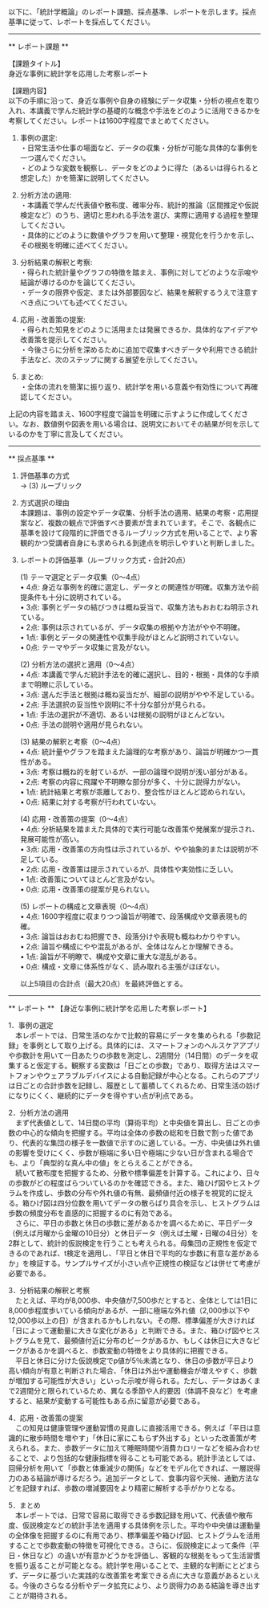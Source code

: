 以下に、「統計学概論」のレポート課題、採点基準、レポートを示します。採点基準に従って、レポートを採点してください。

---------------------------------------
** レポート課題 **

【課題タイトル】  
身近な事例に統計学を応用した考察レポート

【課題内容】  
以下の手順に沿って、身近な事例や自身の経験にデータ収集・分析の視点を取り入れ、本講義で学んだ統計学の基礎的な概念や手法をどのように活用できるかを考察してください。レポートは1600字程度でまとめてください。

1. 事例の選定:  
   ・日常生活や仕事の場面など、データの収集・分析が可能な具体的な事例を一つ選んでください。  
   ・どのような変数を観察し、データをどのように得た（あるいは得られると想定した）かを簡潔に説明してください。  

2. 分析方法の適用:  
   ・本講義で学んだ代表値や散布度、確率分布、統計的推論（区間推定や仮説検定など）のうち、適切と思われる手法を選び、実際に適用する過程を整理してください。  
   ・具体的にどのように数値やグラフを用いて整理・視覚化を行うかを示し、その根拠を明確に述べてください。  

3. 分析結果の解釈と考察:  
   ・得られた統計量やグラフの特徴を踏まえ、事例に対してどのような示唆や結論が導けるのかを論じてください。  
   ・データの限界や仮定、または外部要因など、結果を解釈するうえで注意すべき点についても述べてください。  

4. 応用・改善策の提案:  
   ・得られた知見をどのように活用または発展できるか、具体的なアイデアや改善策を提示してください。  
   ・今後さらに分析を深めるために追加で収集すべきデータや利用できる統計手法など、次のステップに関する展望を示してください。  

5. まとめ:  
   ・全体の流れを簡潔に振り返り、統計学を用いる意義や有効性について再確認してください。  

上記の内容を踏まえ、1600字程度で論旨を明確に示すように作成してください。なお、数値例や図表を用いる場合は、説明文においてその結果が何を示しているのかを丁寧に言及してください。

---------------------------------------
** 採点基準 **

1. 評価基準の方式  
   → (3) ルーブリック

2. 方式選択の理由  
   本課題は、事例の設定やデータ収集、分析手法の適用、結果の考察・応用提案など、複数の観点で評価すべき要素が含まれています。そこで、各観点に基準を設けて段階的に評価できるルーブリック方式を用いることで、より客観的かつ受講者自身にも求められる到達点を明示しやすいと判断しました。

3. レポートの評価基準（ルーブリック方式・合計20点）  

   (1) テーマ選定とデータ収集（0～4点）  
   • 4点: 身近な事例を的確に選定し、データとの関連性が明確。収集方法や前提条件も十分に説明されている。  
   • 3点: 事例とデータの結びつきは概ね妥当で、収集方法もおおむね明示されている。  
   • 2点: 事例は示されているが、データ収集の根拠や方法がやや不明確。  
   • 1点: 事例とデータの関連性や収集手段がほとんど説明されていない。  
   • 0点: テーマやデータ収集に言及がない。  

   (2) 分析方法の選択と適用（0～4点）  
   • 4点: 本講義で学んだ統計手法を的確に選択し、目的・根拠・具体的な手順まで明瞭に示している。  
   • 3点: 選んだ手法と根拠は概ね妥当だが、細部の説明がやや不足している。  
   • 2点: 手法選択の妥当性や説明に不十分な部分が見られる。  
   • 1点: 手法の選択が不適切、あるいは根拠の説明がほとんどない。  
   • 0点: 手法の説明や適用が見られない。  

   (3) 結果の解釈と考察（0～4点）  
   • 4点: 統計量やグラフを踏まえた論理的な考察があり、論旨が明確かつ一貫性がある。  
   • 3点: 考察は概ね的を射ているが、一部の論理や説明が浅い部分がある。  
   • 2点: 考察の内容に飛躍や不明瞭な部分が多く、十分に説得力がない。  
   • 1点: 統計結果と考察が乖離しており、整合性がほとんど認められない。  
   • 0点: 結果に対する考察が行われていない。  

   (4) 応用・改善策の提案（0～4点）  
   • 4点: 分析結果を踏まえた具体的で実行可能な改善策や発展案が提示され、発展可能性が高い。  
   • 3点: 応用・改善策の方向性は示されているが、やや抽象的または説明が不足している。  
   • 2点: 応用・改善策は提示されているが、具体性や実効性に乏しい。  
   • 1点: 改善策についてほとんど言及がない。  
   • 0点: 応用・改善策の提案が見られない。  

   (5) レポートの構成と文章表現（0～4点）  
   • 4点: 1600字程度に収まりつつ論旨が明確で、段落構成や文章表現も的確。  
   • 3点: 論旨はおおむね把握でき、段落分けや表現も概ねわかりやすい。  
   • 2点: 論旨や構成にやや混乱があるが、全体はなんとか理解できる。  
   • 1点: 論旨が不明瞭で、構成や文章に重大な混乱がある。  
   • 0点: 構成・文章に体系性がなく、読み取れる主張がほぼない。  

   以上5項目の合計点（最大20点）を最終評価とする。

---------------------------------------
** レポート **
【身近な事例に統計学を応用した考察レポート】

1．事例の選定  
　本レポートでは、日常生活のなかで比較的容易にデータを集められる「歩数記録」を事例として取り上げる。具体的には、スマートフォンのヘルスケアアプリや歩数計を用いて一日あたりの歩数を測定し、2週間分（14日間）のデータを収集すると仮定する。観察する変数は「日ごとの歩数」であり、取得方法はスマートフォンやウェアラブルデバイスによる自動記録が中心となる。これらのアプリは日ごとの合計歩数を記録し、履歴として蓄積してくれるため、日常生活の妨げになりにくく、継続的にデータを得やすい点が利点である。

2．分析方法の適用  
　まず代表値として、14日間の平均（算術平均）と中央値を算出し、日ごとの歩数の中心的な傾向を把握する。平均は全体の歩数の総和を日数で割った値であり、代表的な集団の様子を一数値で示すのに適している。一方、中央値は外れ値の影響を受けにくく、歩数が極端に多い日や極端に少ない日が含まれる場合でも、より「典型的な真ん中の値」をとらえることができる。  
　続いて散布度を把握するため、分散や標準偏差を計算する。これにより、日々の歩数がどの程度ばらついているのかを確認できる。また、箱ひげ図やヒストグラムを作成し、歩数の分布や外れ値の有無、最頻値付近の様子を視覚的に捉える。箱ひげ図は四分位数を用いてデータの散らばり具合を示し、ヒストグラムは歩数の頻度分布を直感的に把握するのに有効である。  
　さらに、平日の歩数と休日の歩数に差があるかを調べるために、平日データ（例えば月曜から金曜の10日分）と休日データ（例えば土曜・日曜の4日分）を2群として、統計的仮説検定を行うことも考えられる。母集団の正規性を仮定できるのであれば、t検定を適用し、「平日と休日で平均的な歩数に有意な差があるか」を検証する。サンプルサイズが小さい点や正規性の検証などは併せて考慮が必要である。

3．分析結果の解釈と考察  
　たとえば、平均が8,000歩、中央値が7,500歩だとすると、全体としては1日に8,000歩程度歩いている傾向があるが、一部に極端な外れ値（2,000歩以下や12,000歩以上の日）が含まれるかもしれない。その際、標準偏差が大きければ「日によって運動量に大きな変化がある」と判断できる。また、箱ひげ図やヒストグラムを見て、最頻値付近に分布のピークがあるか、もしくは休日に大きなピークがあるかを調べると、歩数変動の特徴をより具体的に把握できる。  
　平日と休日に分けた仮説検定でp値が5％未満となり、休日の歩数が平日より高い傾向が有意と判断された場合、「休日は外出や運動機会が増えやすく、歩数が増加する可能性が大きい」といった示唆が得られる。ただし、データはあくまで2週間分と限られているため、異なる季節や人的要因（体調不良など）を考慮すると、結果が変動する可能性もある点に留意が必要である。

4．応用・改善策の提案  
　この知見は健康管理や運動習慣の見直しに直接活用できる。例えば「平日は意識的に散歩時間を増やす」「休日に家にこもらず外出する」といった改善策が考えられる。また、歩数データに加えて睡眠時間や消費カロリーなどを組み合わせることで、より包括的な健康指標を得ることも可能である。統計手法としては、回帰分析を用いて「歩数と体重減少の関係」などをモデル化できれば、一層説得力のある結論が導けるだろう。追加データとして、食事内容や天候、通勤方法などを記録すれば、歩数の増減要因をより精密に解析する手がかりとなる。

5．まとめ  
　本レポートでは、日常で容易に取得できる歩数記録を用いて、代表値や散布度、仮説検定などの統計手法を適用する具体例を示した。平均や中央値は運動量の全体像を把握するのに有用であり、標準偏差や箱ひげ図、ヒストグラムを活用することで歩数変動の特徴を可視化できる。さらに、仮説検定によって条件（平日・休日など）の違いが有意かどうかを評価し、客観的な根拠をもって生活習慣を振り返ることが可能となる。統計学を用いることで、主観的な判断にとどまらず、データに基づいた実践的な改善策を考案できる点に大きな意義があるといえる。今後のさらなる分析やデータ拡充により、より説得力のある結論を導き出すことが期待される。

